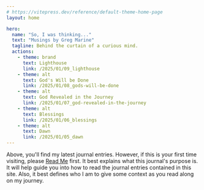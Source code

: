 ```yaml
---
# https://vitepress.dev/reference/default-theme-home-page
layout: home

hero:
  name: "So, I was thinking..."
  text: "Musings by Greg Marine"
  tagline: Behind the curtain of a curious mind.
  actions:
    - theme: brand
      text: Lighthouse
      link: /2025/01/09_lighthouse
    - theme: alt
      text: God's Will be Done
      link: /2025/01/08_gods-will-be-done
    - theme: alt
      text: God Revealed in the Journey
      link: /2025/01/07_god-revealed-in-the-journey
    - theme: alt
      text: Blessings
      link: /2025/01/06_blessings
    - theme: alt
      text: Dawn
      link: /2025/01/05_dawn
---
```


Above, you'll find my latest journal entries. However, if this is your first time visiting, please [Read Me](read-me) first. It best explains what this journal's purpose is. It will help guide you into how to read the journal entries contained in this site. Also, it best defines who I am to give some context as you read along on my journey.